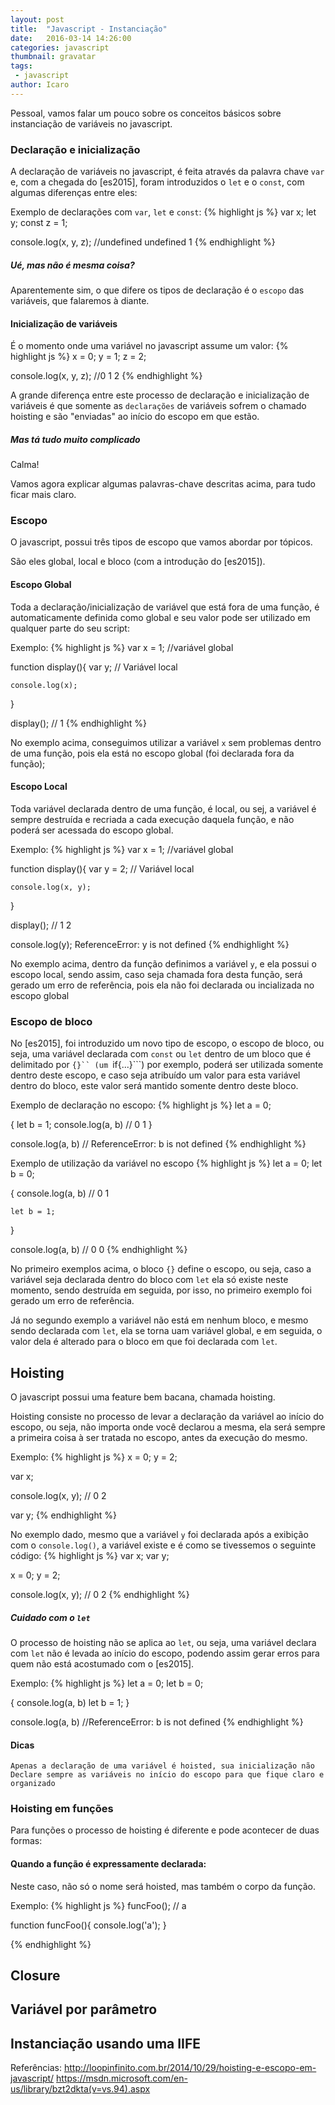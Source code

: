 ```yaml
---
layout: post
title:  "Javascript - Instanciação"
date:   2016-03-14 14:26:00
categories: javascript
thumbnail: gravatar
tags:
 - javascript
author: Icaro
---
```


Pessoal, vamos falar um pouco sobre os conceitos básicos sobre instanciação de variáveis no javascript.

### Declaração e inicialização
A declaração de variáveis no javascript, é feita através da palavra chave ```var``` e, com a chegada do [es2015], foram introduzidos o ```let``` e o ```const```, com algumas diferenças entre eles:

Exemplo de declarações com ```var```, ```let``` e ```const```:
{% highlight js %}
var x;
let y;
const z = 1;

console.log(x, y, z);
//undefined undefined 1
{% endhighlight %}

##### Ué, mas não é mesma coisa?

Aparentemente sim, o que difere os tipos de declaração é o ```escopo``` das variáveis, que falaremos à diante.

#### Inicialização de variáveis

É o momento onde uma variável no javascript assume um valor:
{% highlight js %}
x = 0;
y = 1;
z = 2;

console.log(x, y, z);
//0 1 2
{% endhighlight %}

A grande diferença entre este processo de declaração e inicialização de variáveis é que somente as ```declarações``` de variáveis sofrem o chamado hoisting e são "enviadas" ao início do escopo em que estão.

##### Mas tá tudo muito complicado

Calma!

Vamos agora explicar algumas palavras-chave descritas acima, para tudo ficar mais claro.

### Escopo

O javascript, possui três tipos de escopo que vamos abordar por tópicos.

São eles global, local e bloco (com a introdução do [es2015]).

#### Escopo Global

Toda a declaração/inicialização de variável que está fora de uma função, é automaticamente definida como global e seu valor pode ser utilizado em qualquer parte do seu script:

Exemplo:
{% highlight js %}
var x = 1; //variável global

function display(){
	var y; // Variável local

	console.log(x);
}

display();
// 1
{% endhighlight %}

No exemplo acima, conseguimos utilizar a variável ```x``` sem problemas dentro de uma função, pois ela está no escopo global (foi declarada fora da função);

#### Escopo Local

Toda variável declarada dentro de uma função, é local, ou sej, a variável é sempre destruída e recriada a cada execução daquela função, e não poderá ser acessada do escopo global.

Exemplo:
{% highlight js %}
var x = 1; //variável global

function display(){
	var y = 2; // Variável local

	console.log(x, y);
}

display();
// 1 2

console.log(y);
ReferenceError: y is not defined
{% endhighlight %}

No exemplo acima, dentro da função definimos a variável ```y```, e ela possui o escopo local, sendo assim, caso seja chamada fora desta função, será gerado um erro de referência, pois ela não foi declarada ou incializada no escopo global

### Escopo de bloco

No [es2015], foi introduzido um novo tipo de escopo, o escopo de bloco, ou seja, uma variável declarada com ```const``` ou ```let``` dentro de um bloco que é delimitado por ```{}`` (um ```if{...}```) por exemplo, poderá ser utilizada somente dentro deste escopo, e caso seja atribuído um valor para esta variável dentro do bloco, este valor será mantido somente dentro deste bloco.

Exemplo de declaração no escopo:
{% highlight js %}
let a = 0;

{
 	let b = 1;
	console.log(a, b)
	// 0 1
}

console.log(a, b)
// ReferenceError: b is not defined
{% endhighlight %}

Exemplo de utilização da variável no escopo
{% highlight js %}
let a = 0;
let b = 0;

{
	console.log(a, b)
	// 0 1

	let b = 1;
}

console.log(a, b)
// 0 0
{% endhighlight %}

No primeiro exemplos acima, o bloco ```{}``` define o escopo, ou seja, caso a variável seja declarada dentro do bloco com ```let``` ela só existe neste momento, sendo destruída em seguida, por isso, no primeiro exemplo foi gerado um erro de referência.

Já no segundo exemplo a variável não está em nenhum bloco, e mesmo sendo declarada com ```let```, ela se torna uam variável global, e em seguida, o valor dela é alterado para o bloco em que foi declarada com ```let```.

## Hoisting

O javascript possui uma feature bem bacana, chamada hoisting.

Hoisting consiste no processo de levar a declaração da variável ao início do escopo, ou seja, não importa onde você declarou a mesma, ela será sempre a primeira coisa à ser tratada no escopo, antes da execução do mesmo.

Exemplo:
{% highlight js %}
x = 0;
y = 2;

var x;

console.log(x, y);
// 0 2

var y;
{% endhighlight %}

No exemplo dado, mesmo que a variável ```y``` foi declarada após a exibição com o ```console.log()```, a variável existe e é como se tivessemos o seguinte código:
{% highlight js %}
var x;
var y;

x = 0;
y = 2;

console.log(x, y);
// 0 2
{% endhighlight %}

##### Cuidado com o ```let```
O processo de hoisting não se aplica ao ```let```, ou seja, uma variável declara com ```let``` não é levada ao início do escopo, podendo assim gerar erros para quem não está acostumado com o [es2015].

Exemplo:
{% highlight js %}
let a = 0;
let b = 0;

{
	console.log(a, b)
	let b = 1;
}

console.log(a, b)
//ReferenceError: b is not defined
{% endhighlight %}

#### Dicas
``Apenas a declaração de uma variável é hoisted, sua inicialização não``
``Declare sempre as variáveis no início do escopo para que fique claro e organizado ``

### Hoisting em funções
Para funções o processo de hoisting é diferente e pode acontecer de duas formas:

#### Quando a função é expressamente declarada:
Neste caso, não só o nome será hoisted, mas também o corpo da função.

Exemplo:
{% highlight js %}
funcFoo();
// a

function funcFoo(){
	console.log('a');
}

{% endhighlight %}

## Closure

## Variável por parâmetro

## Instanciação usando uma IIFE


Referências:
http://loopinfinito.com.br/2014/10/29/hoisting-e-escopo-em-javascript/
https://msdn.microsoft.com/en-us/library/bzt2dkta(v=vs.94).aspx
